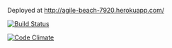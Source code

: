 Deployed at http://agile-beach-7920.herokuapp.com/

[![Build Status](https://travis-ci.org/tulilaulu/wadror.png)](https://travis-ci.org/tulilaulu/wadror)

[![Code Climate](https://codeclimate.com/github/tulilaulu/wadror.png)](https://codeclimate.com/github/tulilaulu/wadror)
